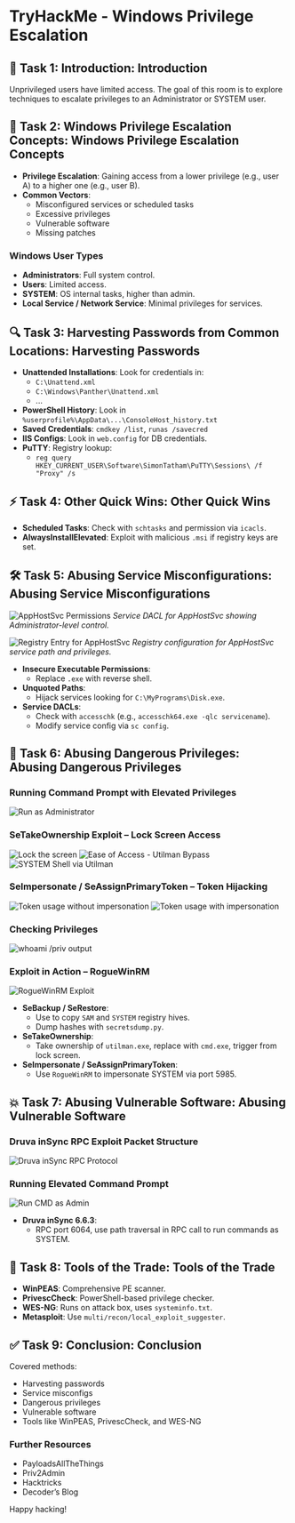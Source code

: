 # TryHackMe - Windows Privilege Escalation

## 🔰 Task 1: Introduction: Introduction
Unprivileged users have limited access. The goal of this room is to explore techniques to escalate privileges to an Administrator or SYSTEM user.

## 🧭 Task 2: Windows Privilege Escalation Concepts: Windows Privilege Escalation Concepts

- **Privilege Escalation**: Gaining access from a lower privilege (e.g., user A) to a higher one (e.g., user B).
- **Common Vectors**:
  - Misconfigured services or scheduled tasks
  - Excessive privileges
  - Vulnerable software
  - Missing patches

### Windows User Types
- **Administrators**: Full system control.
- **Users**: Limited access.
- **SYSTEM**: OS internal tasks, higher than admin.
- **Local Service / Network Service**: Minimal privileges for services.

## 🔍 Task 3: Harvesting Passwords from Common Locations: Harvesting Passwords

- **Unattended Installations**: Look for credentials in:
  - `C:\Unattend.xml`
  - `C:\Windows\Panther\Unattend.xml`
  - ...
- **PowerShell History**: Look in `%userprofile%\AppData\...\ConsoleHost_history.txt`
- **Saved Credentials**: `cmdkey /list`, `runas /savecred`
- **IIS Configs**: Look in `web.config` for DB credentials.
- **PuTTY**: Registry lookup:
  - `reg query HKEY_CURRENT_USER\Software\SimonTatham\PuTTY\Sessions\ /f "Proxy" /s`

## ⚡ Task 4: Other Quick Wins: Other Quick Wins

- **Scheduled Tasks**: Check with `schtasks` and permission via `icacls`.
- **AlwaysInstallElevated**: Exploit with malicious `.msi` if registry keys are set.

## 🛠 Task 5: Abusing Service Misconfigurations: Abusing Service Misconfigurations

![AppHostSvc Permissions](https://github.com/user-attachments/assets/8f08adec-a31a-4804-98a1-5b0cb6d46022)
*Service DACL for AppHostSvc showing Administrator-level control.*

![Registry Entry for AppHostSvc](https://github.com/user-attachments/assets/655f8f30-2fa4-43f8-9839-0f4162b02064)
*Registry configuration for AppHostSvc service path and privileges.*


- **Insecure Executable Permissions**:
  - Replace `.exe` with reverse shell.
- **Unquoted Paths**:
  - Hijack services looking for `C:\MyPrograms\Disk.exe`.
- **Service DACLs**:
  - Check with `accesschk` (e.g., `accesschk64.exe -qlc servicename`).
  - Modify service config via `sc config`.

## 🔐 Task 6: Abusing Dangerous Privileges: Abusing Dangerous Privileges

### Running Command Prompt with Elevated Privileges
![Run as Administrator](https://github.com/user-attachments/assets/386055a2-a9cc-4085-aa7b-d2bccbfc44bb)

### SeTakeOwnership Exploit – Lock Screen Access
![Lock the screen](https://github.com/user-attachments/assets/0d80fd48-0fb3-4c7c-a128-5a045736577c)
![Ease of Access - Utilman Bypass](https://github.com/user-attachments/assets/e0001fe9-738c-4f4c-8d87-8f1e223afe20)
![SYSTEM Shell via Utilman](https://github.com/user-attachments/assets/f391d031-8596-4e29-9a6a-a2d6839a52b5)

### SeImpersonate / SeAssignPrimaryToken – Token Hijacking
![Token usage without impersonation](https://github.com/user-attachments/assets/fa05d316-126a-4fc0-bdd5-41f352f59307)
![Token usage with impersonation](https://github.com/user-attachments/assets/ee4f6a0c-9953-4f17-ab95-68ebaffebac5)

### Checking Privileges
![whoami /priv output](https://github.com/user-attachments/assets/a30f2251-791e-4ce1-b8d7-dfec87674acc)

### Exploit in Action – RogueWinRM
![RogueWinRM Exploit](https://github.com/user-attachments/assets/1f4e6159-dbba-4fc2-85e3-dd850ecec6f5)


- **SeBackup / SeRestore**:
  - Use to copy `SAM` and `SYSTEM` registry hives.
  - Dump hashes with `secretsdump.py`.
- **SeTakeOwnership**:
  - Take ownership of `utilman.exe`, replace with `cmd.exe`, trigger from lock screen.
- **SeImpersonate / SeAssignPrimaryToken**:
  - Use `RogueWinRM` to impersonate SYSTEM via port 5985.

## 💥 Task 7: Abusing Vulnerable Software: Abusing Vulnerable Software

### Druva inSync RPC Exploit Packet Structure
![Druva inSync RPC Protocol](https://github.com/user-attachments/assets/22394534-3f6e-4e78-a192-925193b6833a)

### Running Elevated Command Prompt
![Run CMD as Admin](https://github.com/user-attachments/assets/8c609fac-71f8-4792-a4da-0254fab67f12)


- **Druva inSync 6.6.3**:
  - RPC port 6064, use path traversal in RPC call to run commands as SYSTEM.

## 🧰 Task 8: Tools of the Trade: Tools of the Trade

- **WinPEAS**: Comprehensive PE scanner.
- **PrivescCheck**: PowerShell-based privilege checker.
- **WES-NG**: Runs on attack box, uses `systeminfo.txt`.
- **Metasploit**: Use `multi/recon/local_exploit_suggester`.

## ✅ Task 9: Conclusion: Conclusion

Covered methods:
- Harvesting passwords
- Service misconfigs
- Dangerous privileges
- Vulnerable software
- Tools like WinPEAS, PrivescCheck, and WES-NG

### Further Resources
- PayloadsAllTheThings
- Priv2Admin
- Hacktricks
- Decoder’s Blog

Happy hacking!

